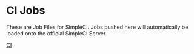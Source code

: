 # CI Jobs

These are Job Files for SimpleCI. Jobs pushed here will automatically be loaded onto the official SimpleCI Server.

[CI](http://s2.directmyfile.com:8080/)
